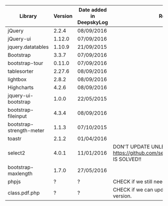 | Library | Version | Date added in DeepskyLog | Remarks |
| ------- | ------- | ------------------------ | ------- |
| jQuery  | 2.2.4  | 08/09/2016 | |
| jQuery-ui | 1.12.0 | 07/09/2016 | |
| jquery.datatables | 1.10.9 | 21/09/2015 | |
| Bootstrap | 3.3.7 | 07/09/2016 | |
| bootstrap-tour | 0.11.0 | 07/09/2016 | |
| tablesorter | 2.27.6 | 08/09/2016 | |
| lightbox | 2.8.2 | 08/09/2016 | |
| Highcharts | 4.2.6 | 08/09/2016 | |
| jquery-ui-bootstrap | 1.0.0 | 22/05/2015 | |
| bootstrap-fileinput |	4.3.4 |	08/09/2016 | |
| bootstrap-strength-meter | 1.1.3 | 07/10/2015 | |
| toastr | 2.1.2 | 01/04/2016 | |
| select2 | 4.0.1 | 11/01/2016 | DON'T UPDATE UNLESS https://github.com/select2/select2/issues/3472 IS SOLVED!! |
| bootstrap-maxlength | 1.7.0 | 27/05/2016 | |
| phpjs | ? | ? | CHECK if we still need this. Remove if possible. |
| class.pdf.php | ? | ? | CHECK if we can update this to a newer version. |
